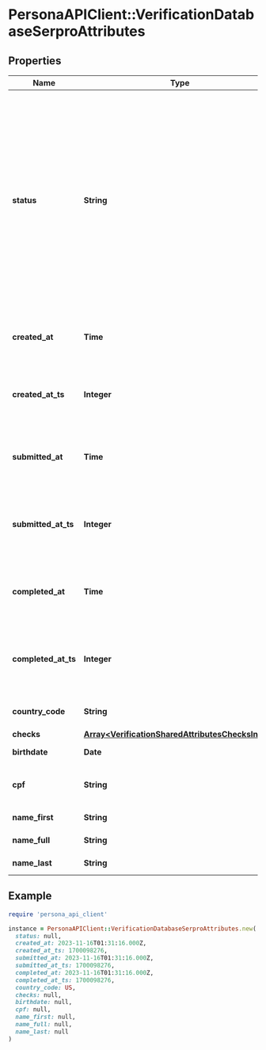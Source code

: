 # PersonaAPIClient::VerificationDatabaseSerproAttributes

## Properties

| Name | Type | Description | Notes |
| ---- | ---- | ----------- | ----- |
| **status** | **String** | The status of the verification  Possible values: - initiated - submitted - passed - failed - requires_retry - canceled - confirmed  Do not assume this is a static enumeration; Persona may add new values in the future without a versioned update. | [optional] |
| **created_at** | **Time** | The time the verification was created in ISO 8601 format | [optional] |
| **created_at_ts** | **Integer** | The time the verification was created in Unix timestamp format | [optional] |
| **submitted_at** | **Time** | The time the verification was submitted in ISO 8601 format | [optional] |
| **submitted_at_ts** | **Integer** | The time the verification was submitted in Unix timestamp format | [optional] |
| **completed_at** | **Time** | The time the verification was completed in ISO 8601 format | [optional] |
| **completed_at_ts** | **Integer** | The time the verification was completed in Unix timestamp format | [optional] |
| **country_code** | **String** | ISO 3166-1 alpha 2 country code. | [optional] |
| **checks** | [**Array&lt;VerificationSharedAttributesChecksInner&gt;**](VerificationSharedAttributesChecksInner.md) |  | [optional] |
| **birthdate** | **Date** | Birthdate of the individual. | [optional] |
| **cpf** | **String** | The Cadastro de Pessoas Físicas for the individual. | [optional] |
| **name_first** | **String** | First name of the individual. | [optional] |
| **name_full** | **String** | Full name of the individual. | [optional] |
| **name_last** | **String** | Last name of the individual. | [optional] |

## Example

```ruby
require 'persona_api_client'

instance = PersonaAPIClient::VerificationDatabaseSerproAttributes.new(
  status: null,
  created_at: 2023-11-16T01:31:16.000Z,
  created_at_ts: 1700098276,
  submitted_at: 2023-11-16T01:31:16.000Z,
  submitted_at_ts: 1700098276,
  completed_at: 2023-11-16T01:31:16.000Z,
  completed_at_ts: 1700098276,
  country_code: US,
  checks: null,
  birthdate: null,
  cpf: null,
  name_first: null,
  name_full: null,
  name_last: null
)
```

